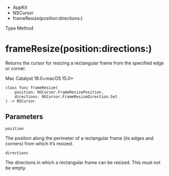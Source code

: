 

- AppKit
- NSCursor
-  frameResize(position:directions:) 

Type Method

# frameResize(position:directions:)

Returns the cursor for resizing a rectangular frame from the specified edge or corner.

Mac Catalyst 18.0+macOS 15.0+

``` source
class func frameResize(
    position: NSCursor.FrameResizePosition,
    directions: NSCursor.FrameResizeDirection.Set
) -> NSCursor
```

## Parameters 

`position`  

The position along the perimeter of a rectangular frame (its edges and corners) from which it’s resized.

`directions`  

The directions in which a rectangular frame can be resized. This must not be empty.

